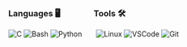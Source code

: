 ### &nbsp; Languages 🖥 &nbsp; &nbsp; &nbsp; &nbsp; &nbsp; &nbsp; &nbsp; &nbsp; Tools 🛠️
&nbsp; ![C](https://img.shields.io/badge/-C-000000?style=flat&logo=c) ![Bash](https://img.shields.io/badge/-Bash-000000?style=flat&logo=gnu%20bash) ![Python](https://img.shields.io/badge/-Python-000000?style=flat&logo=python) &nbsp; &nbsp; &nbsp; ![Linux](https://img.shields.io/badge/-Linux-000000?style=flat&logo=linux) ![VSCode](https://img.shields.io/badge/-VSCode-000000?style=flat&logo=visualstudiocode) ![Git](https://img.shields.io/badge/-Git-000000?style=flat&logo=git&logoColor=FFFFFF)
